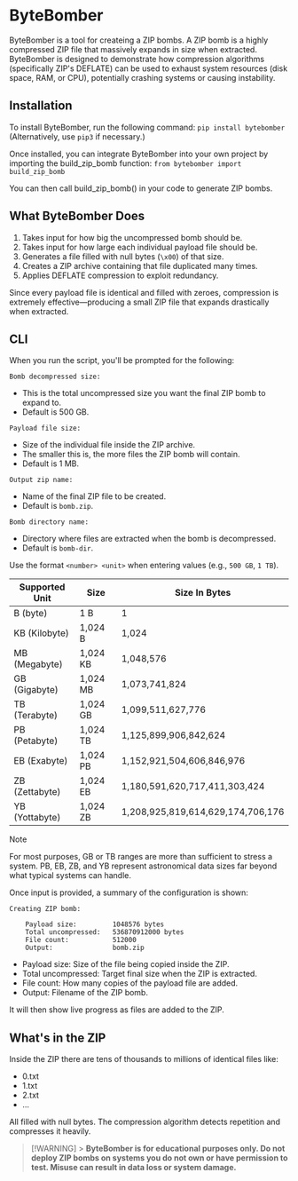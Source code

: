 # ByteBomber

ByteBomber is a tool for createing a ZIP bombs. A ZIP bomb is a highly compressed ZIP file that massively expands in size when extracted. ByteBomber is designed to demonstrate how compression algorithms (specifically ZIP's DEFLATE) can be used to exhaust system resources (disk space, RAM, or CPU), potentially crashing systems or causing instability.

## Installation

To install ByteBomber, run the following command: `pip install bytebomber` (Alternatively, use `pip3` if necessary.)

Once installed, you can integrate ByteBomber into your own project by importing the build_zip_bomb function: `from bytebomber import build_zip_bomb`

You can then call build_zip_bomb() in your code to generate ZIP bombs.

## What ByteBomber Does

1. Takes input for how big the uncompressed bomb should be.
2. Takes input for how large each individual payload file should be.
3. Generates a file filled with null bytes (`\x00`) of that size.
4. Creates a ZIP archive containing that file duplicated many times.
5. Applies DEFLATE compression to exploit redundancy.

Since every payload file is identical and filled with zeroes, compression is extremely effective—producing a small ZIP file that expands drastically when extracted.

## CLI

When you run the script, you'll be prompted for the following:

`Bomb decompressed size:`

- This is the total uncompressed size you want the final ZIP bomb to expand to.
- Default is 500 GB.

`Payload file size:`

- Size of the individual file inside the ZIP archive.
- The smaller this is, the more files the ZIP bomb will contain.
- Default is 1 MB.

`Output zip name:`

- Name of the final ZIP file to be created.
- Default is `bomb.zip`.

`Bomb directory name:`

- Directory where files are extracted when the bomb is decompressed.
- Default is `bomb-dir`.

Use the format `<number> <unit>` when entering values (e.g., `500 GB`, `1 TB`).

| Supported Unit | Size     | Size In Bytes                     |
| -------------- | -------- | --------------------------------- |
| B (byte)       | 1 B      | 1                                 |
| KB (Kilobyte)  | 1,024 B  | 1,024                             |
| MB (Megabyte)  | 1,024 KB | 1,048,576                         |
| GB (Gigabyte)  | 1,024 MB | 1,073,741,824                     |
| TB (Terabyte)  | 1,024 GB | 1,099,511,627,776                 |
| PB (Petabyte)  | 1,024 TB | 1,125,899,906,842,624             |
| EB (Exabyte)   | 1,024 PB | 1,152,921,504,606,846,976         |
| ZB (Zettabyte) | 1,024 EB | 1,180,591,620,717,411,303,424     |
| YB (Yottabyte) | 1,024 ZB | 1,208,925,819,614,629,174,706,176 |

> [!NOTE]
> For most purposes, GB or TB ranges are more than sufficient to stress a system. PB, EB, ZB, and YB represent astronomical data sizes far beyond what typical systems can handle.

Once input is provided, a summary of the configuration is shown:

```
Creating ZIP bomb:

    Payload size:         1048576 bytes
    Total uncompressed:   536870912000 bytes
    File count:           512000
    Output:               bomb.zip
```

- Payload size: Size of the file being copied inside the ZIP.
- Total uncompressed: Target final size when the ZIP is extracted.
- File count: How many copies of the payload file are added.
- Output: Filename of the ZIP bomb.

It will then show live progress as files are added to the ZIP.

## What's in the ZIP

Inside the ZIP there are tens of thousands to millions of identical files like:

- 0.txt
- 1.txt
- 2.txt
- ...

All filled with null bytes. The compression algorithm detects repetition and compresses it heavily.

> [!WARNING] > **ByteBomber is for educational purposes only. Do not deploy ZIP bombs on systems you do not own or have permission to test. Misuse can result in data loss or system damage.**
